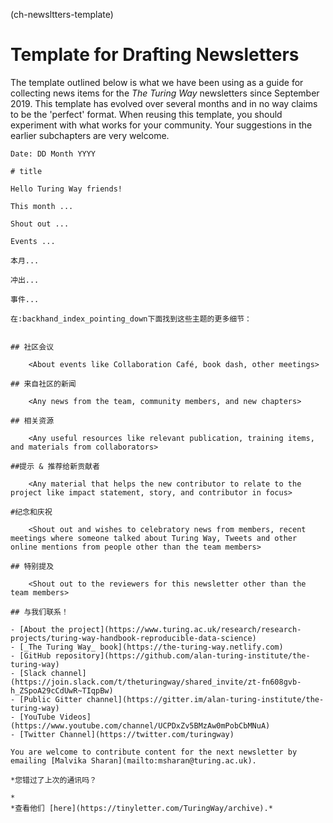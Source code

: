 (ch-newsltters-template)
# Template for Drafting Newsletters

The template outlined below is what we have been using as a guide for collecting news items for the _The Turing Way_ newsletters since September 2019. This template has evolved over several months and in no way claims to be the 'perfect' format. When reusing this template, you should experiment with what works for your community. Your suggestions in the earlier subchapters are very welcome.

```
Date: DD Month YYYY

# title

Hello Turing Way friends!

This month ...

Shout out ...

Events ...

本月...

冲出...

事件...

在:backhand_index_pointing_down下面找到这些主题的更多细节：


## 社区会议

    <About events like Collaboration Café, book dash, other meetings>

## 来自社区的新闻

    <Any news from the team, community members, and new chapters>

## 相关资源

    <Any useful resources like relevant publication, training items, and materials from collaborators>

##提示 & 推荐给新贡献者

    <Any material that helps the new contributor to relate to the project like impact statement, story, and contributor in focus>

#纪念和庆祝

    <Shout out and wishes to celebratory news from members, recent meetings where someone talked about Turing Way, Tweets and other online mentions from people other than the team members>

## 特别提及

    <Shout out to the reviewers for this newsletter other than the team members>

## 与我们联系！

- [About the project](https://www.turing.ac.uk/research/research-projects/turing-way-handbook-reproducible-data-science)
- [_The Turing Way_ book](https://the-turing-way.netlify.com)
- [GitHub repository](https://github.com/alan-turing-institute/the-turing-way)
- [Slack channel](https://join.slack.com/t/theturingway/shared_invite/zt-fn608gvb-h_ZSpoA29cCdUwR~TIqpBw)
- [Public Gitter channel](https://gitter.im/alan-turing-institute/the-turing-way)
- [YouTube Videos](https://www.youtube.com/channel/UCPDxZv5BMzAw0mPobCbMNuA)
- [Twitter Channel](https://twitter.com/turingway)

You are welcome to contribute content for the next newsletter by
emailing [Malvika Sharan](mailto:msharan@turing.ac.uk).

*您错过了上次的通讯吗？

*
*查看他们 [here](https://tinyletter.com/TuringWay/archive).*
```
